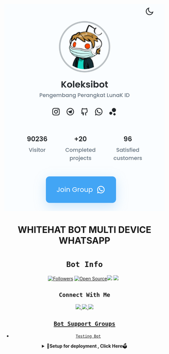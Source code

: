 <div align="center">

<a href='https://raw.githubusercontent.com/koleksibot/.github/main/profile/whitehatbot.png'><img src='https://raw.githubusercontent.com/koleksibot/.github/main/profile/whitehatbot.png' type='image'></a>

# **WHITEHAT BOT MULTI DEVICE WHATSAPP**
  
  
# ```Bot Info```
<p align="center">
<a href="https://github.com/tahaluindo/followers"><img title="Followers" src="https://img.shields.io/github/followers/tahaluindo?color=red&style=flat-square"></a>
<a href="https://github.com/koleksibot/whitehatbot-md"><img title="Open Source" src="https://img.shields.io/badge/Author-tahaluindo.-red?v=103"></a><a href="https://hits.seeyoufarm.com"><img src="https://hits.seeyoufarm.com/api/count/incr/badge.svg?url=https%3A%2F%2Fgithub.com%2FEximinati%2FAri-Ani-md&count_bg=%2379C83D&title_bg=%23555555&icon=probot.svg&icon_color=%2300FF6D&title=hits&edge_flat=false"/></a>
<a href="https://github.com/koleksibot/whitehatbot-md/graphs/commit-activity"><img height="20" src="https://img.shields.io/badge/Maintained%3F-yes-green.svg"></a>&nbsp;&nbsp;
</p>
<p align='center'>
    </p>


## ```Connect With Me```
<p align="center">
<a href="https://wa.me/62895369318181"><img src="https://img.shields.io/badge/Chat-Creator-25D366?style=for-the-badge&logo=whatsapp&logoColor=white" />
<a href="https://chat.whatsapp.com/J4ii7zkiySP9s6xdlZDggp"><img src="https://img.shields.io/badge/Official Group- Join-25D366?style=for-the-badge&logo=whatsapp&logoColor=white" />
<a href="https://www.youtube.com/"><img src="https://img.shields.io/badge/Subscribe-[YT]-ff0000?style=for-the-badge&logo=youtube&logoColor=ff000000&link=https://www.youtube.com/c/GAMINGDUDES_GD" /><br>
</p>

</p>

## ```Bot Support Groups```

- [`Testing Bot`](https://chat.whatsapp.com/J4ii7zkiySP9s6xdlZDggp)


</p>

<div align="center">  
<details>
    <summary>🎯<b>Setup for deployment , Click Here</b>🗳️

</summary>


<div align="center">
  <p align="center">

## `SETTINGS`

- CHANGE OWNER NUMBER [Here](https://github.com/koleksibot/whitehatbot-md/blob/main/config.js#L25)
- CHANGE OWNER NAME [Here](https://github.com/koleksibot/whitehatbot-md/blob/main/config.js#L30)
- CHANGE BOT NAME [Here](https://github.com/koleksibot/whitehatbot-md/blob/main/config.js#L29)


</p>

<div align="center">  
<details>
    <summary>🔘<b>HEROKU DEPLOYING AND INFO</b>

</summary>

## 'HEROKU'

<div align="center">
  <p align="center">


 
 
-   open replit and make replit account from the link below👇🏼

-   SIGN UP LINK [Here](https://www.google.com/url?sa=t&rct=j&q=&esrc=s&source=web&cd=&cad=rja&uact=8&ved=2ahUKEwi0rvbDj7n3AhXj_7sIHeaZAzIQFnoECAcQAQ&url=https%3A%2F%2Freplit.com%2FIuRD%2F0&usg=AOvVaw2Z6OUJjVEZEyprfA85kvis)

-   Now click on the link and fork the repo, after forking the repo delete session.json file

#✨Getting session.json file

-   After deleting session.json click on the run command and scan qr with dedicated number in which you wanna host your bot.

-   now for last step. 
-   After scanning the qr new session.json file will create, copy the text of the file and paste it on session.json file
      click on heroku deploy button and bot is connected
-   [![Deploy](https://www.herokucdn.com/deploy/button.svg)](https://heroku.com/deploy?template=https://github.com/koleksibot/whitehatbot-md)
    
</p>

<div align="center">  
<details>
    <summary>🎯<b>To Deploy in other platforms , Click Here</b>🗳️

</summary>


<div align="center">
  <p align="center">


# Install Manually 👇
## `Requirements`
* [Node.js](https://nodejs.org/en/)
* [Git](https://git-scm.com/downloads)
* [FFmpeg](https://github.com/BtbN/FFmpeg-Builds/releases/download/autobuild-2020-12-08-13-03/ffmpeg-n4.3.1-26-gca55240b8c-win64-gpl-4.3.zip)
* [Libwebp](https://developers.google.com/speed/webp/download)
* Any text editor

    
## `For Termux/Ssh/Ubuntu`
```bash
apt update
apt upgrade
pkg update && pkg upgrade
pkg install bash
pkg install libwebp
pkg install git -y
pkg install nodejs -y 
pkg install ffmpeg -y 
pkg install wget
pkg install imagemagick -y
git clone https://github.com/koleksibot/whitehatbot-md
cd whitehatbot-md
rm -rf session.js 
npm start
```

## `For 24/7 Activation`
```bash
npm i -g pm2 && pm2 start index.js && pm2 save && pm2 logs
```
    
## 🎗Help

Please give this repo a ⭐ if it helped you.

## Koleksibot

This is a lovely project by LulzGhost-Team. After forking give it a star. 🌟 star it. If you need help then click the following Whatsapp icons and join our groups and contact an OWNER 
